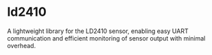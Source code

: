 # ld2410
A lightweight library for the LD2410 sensor, enabling easy UART communication and efficient monitoring of sensor output with minimal overhead.
